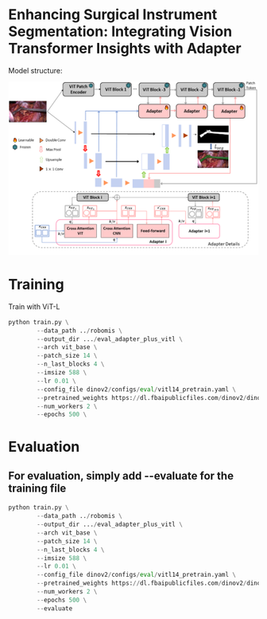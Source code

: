 # Enhancing Surgical Instrument Segmentation: Integrating Vision Transformer Insights with Adapter

Model structure:

![](https://github.com/weimengmeng1999/AdapterSIS/blob/main/figures/model.png)


# Training
Train with ViT-L
```python
python train.py \
        --data_path ../robomis \
        --output_dir .../eval_adapter_plus_vitl \
        --arch vit_base \
        --patch_size 14 \
        --n_last_blocks 4 \
        --imsize 588 \
        --lr 0.01 \
        --config_file dinov2/configs/eval/vitl14_pretrain.yaml \
        --pretrained_weights https://dl.fbaipublicfiles.com/dinov2/dinov2_vitl14/dinov2_vitl14_pretrain.pth \
        --num_workers 2 \
        --epochs 500 \
```

#  Evaluation
## For evaluation, simply add --evaluate for the training file
```python
python train.py \
        --data_path ../robomis \
        --output_dir .../eval_adapter_plus_vitl \
        --arch vit_base \
        --patch_size 14 \
        --n_last_blocks 4 \
        --imsize 588 \
        --lr 0.01 \
        --config_file dinov2/configs/eval/vitl14_pretrain.yaml \
        --pretrained_weights https://dl.fbaipublicfiles.com/dinov2/dinov2_vitl14/dinov2_vitl14_pretrain.pth \
        --num_workers 2 \
        --epochs 500 \
        --evaluate
```
